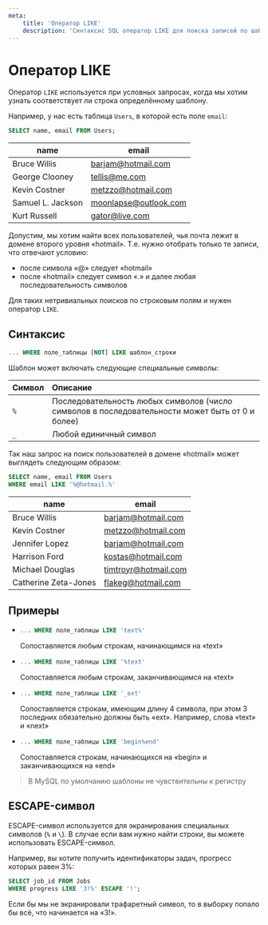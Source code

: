 ```yaml
---
meta:
    title: 'Оператор LIKE'
    description: 'Синтаксис SQL оператор LIKE для поиска записей по шаблонной строке'
---
```


# Оператор LIKE

Оператор `LIKE` используется при условных запросах, когда мы хотим узнать соответствует ли строка определённому шаблону.

Например, у нас есть таблица `Users`, в которой есть поле `email`:

```sql
SELECT name, email FROM Users;
```

| name              | email                 |
| ----------------- | --------------------- |
| Bruce Willis      | barjam@hotmail.com    |
| George Clooney    | tellis@me.com         |
| Kevin Costner     | metzzo@hotmail.com    |
| Samuel L. Jackson | moonlapse@outlook.com |
| Kurt Russell      | gator@live.com        |

Допустим, мы хотим найти всех пользователей, чья почта лежит в домене второго уровня «hotmail». Т.е. нужно отобрать только те записи, что
отвечают условию:

- после символа «@» следует «hotmail»
- после «hotmail» следует символ «.» и далее любая последовательность символов

Для таких нетривиальных поисков по строковым полям и нужен оператор `LIKE`.

## Синтаксис

```sql
... WHERE поле_таблицы [NOT] LIKE шаблон_строки
```

Шаблон может включать следующие специальные символы:

| Символ | Описание                                                                                        |
| :----- | :---------------------------------------------------------------------------------------------- |
| `%`    | Последовательность любых символов (число символов в последовательности может быть от 0 и более) |
| `_`    | Любой единичный символ                                                                          |

Так наш запрос на поиск пользователей в домене «hotmail» может выглядеть следующим образом:

```sql
SELECT name, email FROM Users
WHERE email LIKE '%@hotmail.%'
```

| name                 | email                |
| -------------------- | -------------------- |
| Bruce Willis         | barjam@hotmail.com   |
| Kevin Costner        | metzzo@hotmail.com   |
| Jennifer Lopez       | barjam@hotmail.com   |
| Harrison Ford        | kostas@hotmail.com   |
| Michael Douglas      | timtroyr@hotmail.com |
| Catherine Zeta-Jones | flakeg@hotmail.com   |

## Примеры

- ```sql
  ... WHERE поле_таблицы LIKE 'text%'
  ```

  Сопоставляется любым строкам, начинающимся на «text»

- ```sql
  ... WHERE поле_таблицы LIKE '%text'
  ```

  Сопоставляется любым строкам, заканчивающимся на «text»

- ```sql
  ... WHERE поле_таблицы LIKE '_ext'
  ```

  Сопоставляется строкам, имеющим длину 4 символа, при этом 3 последних обязательно должны быть «ext». Например, слова «text» и «next»

- ```sql
  ... WHERE поле_таблицы LIKE 'begin%end'
  ```
  Сопоставляется строкам, начинающихся на «begin» и заканчивающихся на «end»

> В MySQL по умолчанию шаблоны не чувствительны к регистру

## ESCAPE-символ

ESCAPE-символ используется для экранирования специальных символов (`%` и `\`).
В случае если вам нужно найти строки, вы можете использовать ESCAPE-символ.

Например, вы хотите получить идентификаторы задач, прогресс которых равен 3%:

```sql
SELECT job_id FROM Jobs
WHERE progress LIKE '3!%' ESCAPE '!';
```

Если бы мы не экранировали трафаретный символ, то в выборку попало бы всё, что начинается на «3!».
